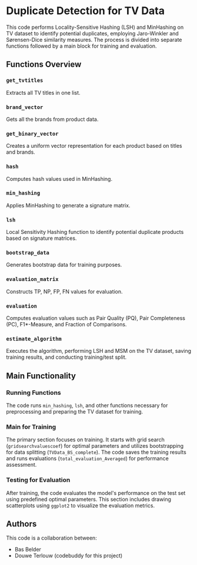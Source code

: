 # Duplicate Detection for TV Data

This code performs Locality-Sensitive Hashing (LSH) and MinHashing on TV dataset to identify potential duplicates, employing Jaro-Winkler and Sørensen-Dice similarity measures. The process is divided into separate functions followed by a main block for training and evaluation.

## Functions Overview

### `get_tvtitles`

Extracts all TV titles in one list.

### `brand_vector`

Gets all the brands from product data.

### `get_binary_vector`

Creates a uniform vector representation for each product based on titles and brands.

### `hash`

Computes hash values used in MinHashing.

### `min_hashing`

Applies MinHashing to generate a signature matrix.

### `lsh`

Local Sensitivity Hashing function to identify potential duplicate products based on signature matrices.

### `bootstrap_data`

Generates bootstrap data for training purposes.

### `evaluation_matrix`

Constructs TP, NP, FP, FN values for evaluation.

### `evaluation`

Computes evaluation values such as Pair Quality (PQ), Pair Completeness (PC), F1*-Measure, and Fraction of Comparisons.

### `estimate_algorithm`

Executes the algorithm, performing LSH and MSM on the TV dataset, saving training results, and conducting training/test split.

## Main Functionality

### Running Functions

The code runs `min_hashing`, `lsh`, and other functions necessary for preprocessing and preparing the TV dataset for training.

### Main for Training

The primary section focuses on training. It starts with grid search (`gridsearchvaluescoef`) for optimal parameters and utilizes bootstrapping for data splitting (`TVData_BS_complete`). The code saves the training results and runs evaluations (`total_evaluation_Averaged`) for performance assessment.

### Testing for Evaluation

After training, the code evaluates the model's performance on the test set using predefined optimal parameters. This section includes drawing scatterplots using `ggplot2` to visualize the evaluation metrics.

## Authors
This code is a collaboration between:
- Bas Belder
- Douwe Terlouw (codebuddy for this project)
